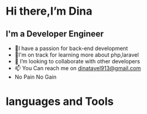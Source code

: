 # Hi there,I’m Dina 
## I'm a Developer Engineer
 - 👀I have a passion for back-end development
 - 🌱I'm on track for learning more about php,laravel
- 💞️ I’m looking to collaborate with other developers 
- 📫 You Can reach me on
      dinatayel913@gmail.com
 - No Pain No Gain
 # languages and Tools


<!---
Dina-Tayel/Dina-Tayel is a ✨ special ✨ repository because its `README.md` (this file) appears on your GitHub profile.
You can click the Preview link to take a look at your changes.
--->
